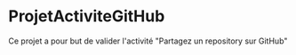# ProjetActiviteGitHub

Ce projet a pour but de valider l'activité "Partagez un repository sur GitHub"
